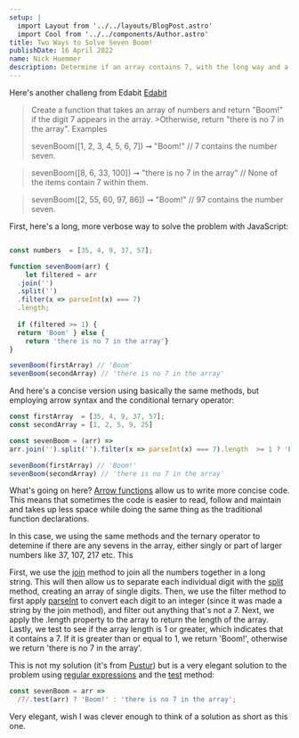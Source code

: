 ```yaml
---
setup: |
  import Layout from '../../layouts/BlogPost.astro'
  import Cool from '../../components/Author.astro'
title: Two Ways to Solve Seven Boom!
publishDate: 16 April 2022
name: Nick Huemmer
description: Determine if an array contains 7, with the long way and a more concise way
---
```


<Cool name={frontmatter.name} href="https://twitter.com/nickhuemmer" client:load />

Here's another challeng from Edabit [Edabit](https://edabit.com/challenge/6R6gReGTGwzpwuffD)


>Create a function that takes an array of numbers and return "Boom!" if the digit 7 appears in the array. >Otherwise, return "there is no 7 in the array".
>Examples
>
>sevenBoom([1, 2, 3, 4, 5, 6, 7]) ➞ "Boom!"
>// 7 contains the number seven.

>sevenBoom([8, 6, 33, 100]) ➞ "there is no 7 in the array"
>// None of the items contain 7 within them.

>sevenBoom([2, 55, 60, 97, 86]) ➞ "Boom!"
>// 97 contains the number seven.

First, here's a long, more verbose way to solve the problem with JavaScript:
```javascript

const numbers  = [35, 4, 9, 37, 57];

function sevenBoom(arr) {
	let filtered = arr
  .join('')
  .split('')
  .filter(x => parseInt(x) === 7)
  .length;
  
  if (filtered >= 1) {
  return 'Boom' } else {
    return 'there is no 7 in the array'}
}

sevenBoom(firstArray) // 'Boom'
sevenBoom(secondArray) // 'there is no 7 in the array'

```

And here's a concise version using basically the same methods, but employing arrow syntax and the conditional ternary operator: 


```javascript
const firstArray  = [35, 4, 9, 37, 57];
const secondArray = [1, 2, 5, 9, 25]

const sevenBoom = (arr) => 
arr.join('').split('').filter(x => parseInt(x) === 7).length  >= 1 ? 'Boom!' : 'there is no 7 in the array'

sevenBoom(firstArray) // 'Boom!'
sevenBoom(secondArray) // 'there is no 7 in the array'

```


What's going on here?  [Arrow functions](https://developer.mozilla.org/en-US/docs/Web/JavaScript/Reference/Functions/Arrow_functions) allow us to write more concise code.  This means that sometimes the code is easier to read, follow and maintain and takes up less space while doing the same thing as the traditional function declarations. 

In this case, we using the same methods and the ternary operator to detemine if there are any sevens in the array, either singly or part of larger numbers like 37, 107, 217 etc. This

First, we use the [join](https://developer.mozilla.org/en-US/docs/Web/JavaScript/Reference/Global_Objects/Array/join) method to join all the numbers together in a long string.   This will then allow us to separate each individual digit with the [split](https://developer.mozilla.org/en-US/docs/Web/JavaScript/Reference/Global_Objects/String/split) method, creating an array of single digits.  Then, we use the filter method to first apply [parseInt](https://developer.mozilla.org/en-US/docs/Web/JavaScript/Reference/Global_Objects/parseInt) to convert each digit to an integer (since it was made a string by the join method), and filter out anything that's not a 7.  Next, we apply the .length property to the array to return the length of the array.  Lastly, we test to see if the array length is 1 or greater, which indicates that it contains a 7.  If it is greater than or equal to 1, we return 'Boom!', otherwise we return 'there is no 7 in the array'.

This is not my solution (it's from [Pustur](https://edabit.com/user/65dbBZynphj53nXqA)) but is a very elegant solution to the problem using [regular expressions](https://developer.mozilla.org/en-US/docs/Web/JavaScript/Guide/Regular_Expressions) and the [test](https://developer.mozilla.org/en-US/docs/Web/JavaScript/Reference/Global_Objects/RegExp/test) method:

```javascript
const sevenBoom = arr =>
  /7/.test(arr) ? 'Boom!' : 'there is no 7 in the array';
```

Very elegant, wish I was clever enough to think of a solution as short as this one.